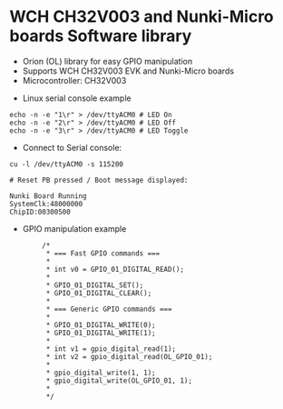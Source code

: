 # WCH CH32V003 and Nunki-Micro boards Software library

  * Orion (OL) library for easy GPIO manipulation
  * Supports WCH CH32V003 EVK and Nunki-Micro boards
  * Microcontroller: CH32V003

  - Linux serial console example
```
echo -n -e "1\r" > /dev/ttyACM0 # LED On
echo -n -e "2\r" > /dev/ttyACM0 # LED Off
echo -n -e "3\r" > /dev/ttyACM0 # LED Toggle
```
  - Connect to Serial console:
```
cu -l /dev/ttyACM0 -s 115200

# Reset PB pressed / Boot message displayed:

Nunki Board Running 
SystemClk:48000000
ChipID:00300500
```
  - GPIO manipulation example
```
		/*
		 * === Fast GPIO commands ===
		 *
		 * int v0 = GPIO_01_DIGITAL_READ();
		 *
		 * GPIO_01_DIGITAL_SET();
		 * GPIO_01_DIGITAL_CLEAR();
		 *
		 * === Generic GPIO commands ===
		 *
		 * GPIO_01_DIGITAL_WRITE(0);
		 * GPIO_01_DIGITAL_WRITE(1);
		 *
		 * int v1 = gpio_digital_read(1);
		 * int v2 = gpio_digital_read(OL_GPIO_01);
		 *
		 * gpio_digital_write(1, 1);
		 * gpio_digital_write(OL_GPIO_01, 1);
		 *
		 */
```
